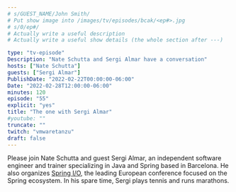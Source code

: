```yaml
---
# s/GUEST_NAME/John Smith/
# Put show image into /images/tv/episodes/bcak/<ep#>.jpg
# s/0/ep#/
# Actually write a useful description
# Actually write a useful show details (the whole section after ---)

type: "tv-episode"
Description: "Nate Schutta and Sergi Almar have a conversation"
hosts: ["Nate Schutta"]
guests: ["Sergi Almar"]
PublishDate: "2022-02-22T00:00:00-06:00"
Date: "2022-02-28T12:00:00-06:00"
minutes: 120
episode: "55"
explicit: "yes"
title: "The one with Sergi Almar"
#youtube: ""
truncate: ""
twitch: "vmwaretanzu"
draft: false
---
```


Please join Nate Schutta and guest Sergi Almar, an independent software engineer and trainer specializing in Java and Spring based in Barcelona. He also organizes [Spring I/O](https://2022.springio.net), the leading European conference focused on the Spring ecosystem. In his spare time, Sergi plays tennis and runs marathons.
